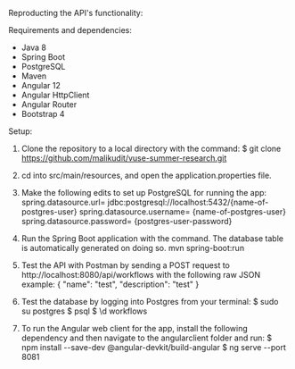 Reproducting the API's functionality:

Requirements and dependencies:
- Java 8
- Spring Boot
- PostgreSQL
- Maven
- Angular 12
- Angular HttpClient
- Angular Router
- Bootstrap 4

Setup:
1. Clone the repository to a local directory with the command:
$ git clone https://github.com/malikudit/vuse-summer-research.git

2. cd into src/main/resources, and open the application.properties file.

3. Make the following edits to set up PostgreSQL for running the app:
spring.datasource.url= jdbc:postgresql://localhost:5432/{name-of-postgres-user}
spring.datasource.username= {name-of-postgres-user}
spring.datasource.password= {postgres-user-password}

4. Run the Spring Boot application with the command. The database table is automatically generated on doing so.
mvn spring-boot:run

5. Test the API with Postman by sending a POST request to http://localhost:8080/api/workflows with the following raw JSON example:
{
    "name": "test",
    "description": "test"
}

6. Test the database by logging into Postgres from your terminal:
$ sudo su postgres
$ psql
$ \d workflows

7. To run the Angular web client for the app, install the following dependency and then navigate to the angularclient folder and run:
$ npm install --save-dev @angular-devkit/build-angular
$ ng serve --port 8081
